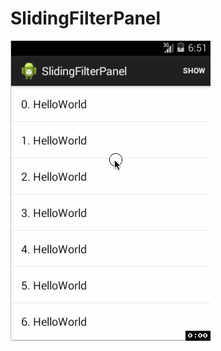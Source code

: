 SlidingFilterPanel
==================
![Screen.gif][1]      

[1]:https://raw.githubusercontent.com/gavinliu/SlidingFilterPanel/master/Screen.gif

